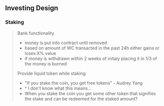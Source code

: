 ## Investing Design 

### Staking
> Bank functionality
> - money is put into contract until removed
> - based on amount of WC transacted in the past 24h either gains or loses X% value
> - if money is withdrawn within 2 weeks of initaly placing it in 1/3 of the money is burned
> 
> Provide liquid token while staking
> - "If you stake the coin, you get free tokens" - Audrey Yang
> - ^ I don't know what this means...
> - When you stake the coin you get some other token that signifies the stake and can be redeemed for the staked amount?

